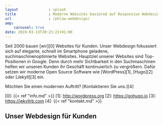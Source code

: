 ```yaml
---
layout              : splash
title               : Moderne Websites basiered auf Responsive Webdesign
url                 : /phlow-webdesign/
amp:
    carousel: true
date: 2019-03-13T20:23:21+01:00
---
```

Seit 2000 bauen [wir][0] Websites für Kunden. Unser Webdesign fokussiert sich auf elegante, schnell im Smartphone geladene, suchmaschinenoptimierte Websites. Hauptziel unserer Websites sind Top-Positionen in Google. Denn durch mehr Sichtbarkeit in den Suchmaschinen helfen wir unseren Kunden ihr Geschäft kontinuierlich zu vergrößern. Dafür setzen wir moderne Open Source Software wie [WordPress][1], [Hugo][2] oder [Jekyll][3] ein.

Möchten Sie einen modernen Auftritt? [Kontaktieren Sie uns.][4]

[0]: {{< ref "info.md" >}}
[1]: http://wordpress.org
[2]: https://gohugo.io
[3]: https://jekyllrb.com
[4]: {{< ref "kontakt.md" >}}

## Unser Webdesign für Kunden

<div class="rounded" style="background: #fff;">
<amp-carousel id="carousel"
  width="942"
  height="594"
  layout="responsive"
  type="slides"
  on="slideChange:
          carouselSelector.toggle(index=event.index, value=true),
          carouselPreview.goToSlide(index=event.index)
  ">
  <amp-img class="rounded" src="/images/scr_webdesign-1.jpg?image=
?image=1"
    width="942"
    height="594"
    layout="responsive"
    alt="SEO und Webdesign von Phlow"></amp-img>
  <amp-img class="mt3 rounded" src="/images/scr_webdesign-2.jpg?image=
?image=2"
    width="942"
    height="594"
    layout="responsive"
    alt="SEO und Webdesign von Phlow"></amp-img>
  <amp-img class="mt3 rounded" src="/images/scr_webdesign-3.jpg?image=
?image=3"
    width="942"
    height="594"
    layout="responsive"
    alt="SEO und Webdesign von Phlow"></amp-img>
  <amp-img class="mt3 rounded" src="/images/scr_webdesign-4.jpg?image=
?image=4"
    width="942"
    height="594"
    layout="responsive"
    alt="SEO und Webdesign von Phlow"></amp-img>
  <amp-img class="mt3 rounded" src="/images/scr_webdesign-5.jpg?image=
?image=5"
    width="942"
    height="594"
    layout="responsive"
    alt="SEO und Webdesign von Phlow"></amp-img>
  <amp-img class="mt3 rounded" src="/images/scr_webdesign-6.jpg?image=
?image=6"
    width="942"
    height="594"
    layout="responsive"
    alt="SEO und Webdesign von Phlow"></amp-img>
  <amp-img class="mt3 rounded" src="/images/scr_webdesign-7.jpg?image=
?image=7"
    width="942"
    height="594"
    layout="responsive"
    alt="SEO und Webdesign von Phlow"></amp-img>
  <amp-img class="mt3 rounded" src="/images/scr_webdesign-8.jpg?image=
?image=8"
    width="942"
    height="594"
    layout="responsive"
    alt="SEO und Webdesign von Phlow"></amp-img>
  <amp-img class="mt3 rounded" src="/images/scr_webdesign-9.jpg?image=
?image=9"
    width="942"
    height="594"
    layout="responsive"
    alt="SEO und Webdesign von Phlow"></amp-img>
  <amp-img class="mt3 rounded" src="/images/scr_webdesign-10.jpg?image=
?image=9"
    width="942"
    height="594"
    layout="responsive"
    alt="SEO und Webdesign von Phlow"></amp-img>
</amp-carousel>

<amp-selector class="mt3" id="carouselSelector"
  on="select:carousel.goToSlide(index=event.targetOption)"
  layout="container">
  <amp-carousel id="carouselPreview"
    class="carousel-preview"
    height="110"
    layout="fixed-height"
    type="carousel">
    <amp-img option="0"
      selected
      src="/images/scr_webdesign-1.jpg?image=1"
      width="160"
      height="80"
      alt="SEO und Webdesign von Phlow"></amp-img>
    <amp-img option="1"
      src="/images/scr_webdesign-2.jpg?image=2"
      width="160"
      height="80"
      alt="SEO und Webdesign von Phlow"></amp-img>
    <amp-img option="2"
      src="/images/scr_webdesign-3.jpg?image=3"
      width="160"
      height="80"
      alt="SEO und Webdesign von Phlow"></amp-img>
    <amp-img option="3"
      src="/images/scr_webdesign-4.jpg?image=4"
      width="160"
      height="80"
      alt="SEO und Webdesign von Phlow"></amp-img>
    <amp-img option="4"
      src="/images/scr_webdesign-5.jpg?image=5"
      width="160"
      height="80"
      alt="SEO und Webdesign von Phlow"></amp-img>
    <amp-img option="5"
      src="/images/scr_webdesign-6.jpg?image=6"
      width="160"
      height="80"
      alt="SEO und Webdesign von Phlow"></amp-img>
    <amp-img option="6"
      src="/images/scr_webdesign-7.jpg?image=7"
      width="160"
      height="80"
      alt="SEO und Webdesign von Phlow"></amp-img>
    <amp-img option="7"
      src="/images/scr_webdesign-8.jpg?image=8"
      width="160"
      height="80"
      alt="SEO und Webdesign von Phlow"></amp-img>
    <amp-img option="8"
      src="/images/scr_webdesign-9.jpg?image=9"
      width="160"
      height="80"
      alt="SEO und Webdesign von Phlow"></amp-img>
    <amp-img option="9"
      src="/images/scr_webdesign-10.jpg?image=10"
      width="160"
      height="80"
      alt="SEO und Webdesign von Phlow"></amp-img>
   </amp-carousel>
</amp-selector>

</div>